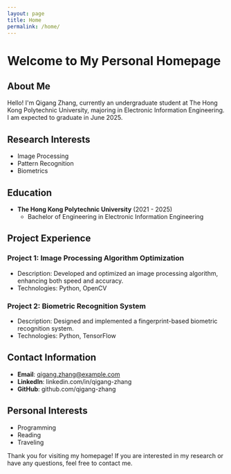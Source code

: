 ```yaml
---
layout: page
title: Home
permalink: /home/
---
```


# Welcome to My Personal Homepage

## About Me
Hello! I'm Qigang Zhang, currently an undergraduate student at The Hong Kong Polytechnic University, majoring in Electronic Information Engineering. I am expected to graduate in June 2025.

## Research Interests
- Image Processing
- Pattern Recognition
- Biometrics

## Education
- **The Hong Kong Polytechnic University** (2021 - 2025)
  - Bachelor of Engineering in Electronic Information Engineering

## Project Experience
### Project 1: Image Processing Algorithm Optimization
- Description: Developed and optimized an image processing algorithm, enhancing both speed and accuracy.
- Technologies: Python, OpenCV

### Project 2: Biometric Recognition System
- Description: Designed and implemented a fingerprint-based biometric recognition system.
- Technologies: Python, TensorFlow

## Contact Information
- **Email**: qigang.zhang@example.com
- **LinkedIn**: linkedin.com/in/qigang-zhang
- **GitHub**: github.com/qigang-zhang

## Personal Interests
- Programming
- Reading
- Traveling

Thank you for visiting my homepage! If you are interested in my research or have any questions, feel free to contact me.
